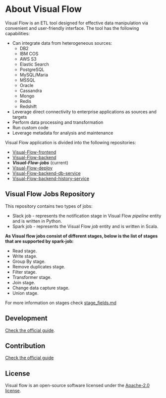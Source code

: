 # About Visual Flow

Visual Flow is an ETL tool designed for effective data manipulation via convenient and user-friendly interface. The tool has the following capabilities:

- Can integrate data from heterogeneous sources:
  - DB2
  - IBM COS
  - AWS S3
  - Elastic Search
  - PostgreSQL
  - MySQL/Maria
  - MSSQL
  - Oracle
  - Cassandra
  - Mongo
  - Redis
  - Redshift
- Leverage direct connectivity to enterprise applications as sources and targets
- Perform data processing and transformation
- Run custom code
- Leverage metadata for analysis and maintenance

Visual Flow application is divided into the following repositories: 

- [Visual-Flow-frontend](https://github.com/ibagroup-eu/Visual-Flow-frontend)
- [Visual-Flow-backend](https://github.com/ibagroup-eu/Visual-Flow-backend)
- _**Visual-Flow-jobs**_ (current)
- [Visual-Flow-deploy](https://github.com/ibagroup-eu/Visual-Flow-deploy)
- [Visual-Flow-backend-db-service](https://github.com/ibagroup-eu/Visual-Flow-backend-db-service)
- [Visual-Flow-backend-history-service](https://github.com/ibagroup-eu/Visual-Flow-backend-history-service)

## Visual Flow Jobs Repository

This repository contains two types of jobs:

- Slack job - represents the notification stage in Visual Flow _pipeline_ entity and is written in Python.
- Spark job - represents the Visual Flow _job_ entity and is written in Scala.

**As Visual flow jobs consist of different stages, below is the list of stages that are supported by spark-job:**

- Read stage.
- Write stage.
- Group By stage.
- Remove duplicates stage.
- Filter stage.
- Transformer stage.
- Join stage.
- Change data capture stage.
- Union stage.

For more information on stages check [stage_fields.md](./stage_fields.md)

## Development

[Check the official guide](./DEVELOPMENT.md).

## Contribution

[Check the official guide](https://github.com/ibagomel/Visual-Flow/blob/main/CONTRIBUTING.md)

## License

Visual flow is an open-source software licensed under the [Apache-2.0 license](./LICENSE).

